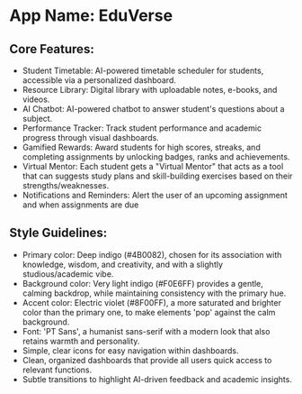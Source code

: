 # **App Name**: EduVerse

## Core Features:

- Student Timetable: AI-powered timetable scheduler for students, accessible via a personalized dashboard.
- Resource Library: Digital library with uploadable notes, e-books, and videos.
- AI Chatbot: AI-powered chatbot to answer student's questions about a subject.
- Performance Tracker: Track student performance and academic progress through visual dashboards.
- Gamified Rewards: Award students for high scores, streaks, and completing assignments by unlocking badges, ranks and achievements.
- Virtual Mentor: Each student gets a "Virtual Mentor" that acts as a tool that can suggests study plans and skill-building exercises based on their strengths/weaknesses.
- Notifications and Reminders: Alert the user of an upcoming assignment and when assignments are due

## Style Guidelines:

- Primary color: Deep indigo (#4B0082), chosen for its association with knowledge, wisdom, and creativity, and with a slightly studious/academic vibe.
- Background color: Very light indigo (#F0E6FF) provides a gentle, calming backdrop, while maintaining consistency with the primary hue.
- Accent color: Electric violet (#8F00FF), a more saturated and brighter color than the primary one, to make elements 'pop' against the calm background.
- Font: 'PT Sans', a humanist sans-serif with a modern look that also retains warmth and personality.
- Simple, clear icons for easy navigation within dashboards.
- Clean, organized dashboards that provide all users quick access to relevant functions.
- Subtle transitions to highlight AI-driven feedback and academic insights.